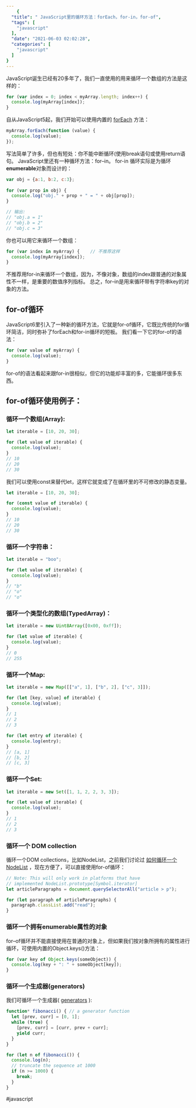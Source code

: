 ```yaml
---
    {
  "title": " JavaScript里的循环方法：forEach，for-in，for-of",
  "tags": [
    "javascript"
  ],
  "date": "2021-06-03 02:02:28",
  "categories": [
    "javascript"
  ]
}
---
```

    
JavaScript诞生已经有20多年了，我们一直使用的用来循环一个数组的方法是这样的：

```js
for (var index = 0; index < myArray.length; index++) {
  console.log(myArray[index]);
}
```

自从JavaScript5起，我们开始可以使用内置的 [forEach](https://developer.mozilla.org/en-US/docs/Web/JavaScript/Reference/Global_Objects/Array/forEach) 方法：

```js
myArray.forEach(function (value) {
  console.log(value);
});
```

写法简单了许多，但也有短处：你不能中断循环(使用break语句或使用return语句。
JavaScript里还有一种循环方法：for–in。
for-in 循环实际是为循环**enumerable**对象而设计的：

```js
var obj = {a:1, b:2, c:3};
    
for (var prop in obj) {
  console.log("obj." + prop + " = " + obj[prop]);
}

// 输出:
// "obj.a = 1"
// "obj.b = 2"
// "obj.c = 3"
```

你也可以用它来循环一个数组：
```js
for (var index in myArray) {    // 不推荐这样
  console.log(myArray[index]);
}
```

不推荐用for-in来循环一个数组，因为，不像对象，数组的index跟普通的对象属性不一样，是重要的数值序列指标。
总之，for–in是用来循环带有字符串key的对象的方法。

## for-of循环
JavaScript6里引入了一种新的循环方法，它就是for-of循环，它既比传统的for循环简洁，同时弥补了forEach和for-in循环的短板。
我们看一下它的for-of的语法：

```js
for (var value of myArray) {
  console.log(value);
}
```

for-of的语法看起来跟for-in很相似，但它的功能却丰富的多，它能循环很多东西。

## for-of循环使用例子：
### 循环一个数组(Array):

```js
let iterable = [10, 20, 30];

for (let value of iterable) {
  console.log(value);
}
// 10
// 20
// 30
```

我们可以使用const来替代let，这样它就变成了在循环里的不可修改的静态变量。

```js
let iterable = [10, 20, 30];

for (const value of iterable) {
  console.log(value);
}
// 10
// 20
// 30
```

### 循环一个字符串：

```js
let iterable = "boo";

for (let value of iterable) {
  console.log(value);
}
// "b"
// "o"
// "o"
```

### 循环一个类型化的数组(TypedArray)：

```js
let iterable = new Uint8Array([0x00, 0xff]);

for (let value of iterable) {
  console.log(value);
}
// 0
// 255
```

### 循环一个Map:

```js
let iterable = new Map([["a", 1], ["b", 2], ["c", 3]]);

for (let [key, value] of iterable) {
  console.log(value);
}
// 1
// 2
// 3

for (let entry of iterable) {
  console.log(entry);
}
// [a, 1]
// [b, 2]
// [c, 3]
```

### 循环一个Set:

```js
let iterable = new Set([1, 1, 2, 2, 3, 3]);

for (let value of iterable) {
  console.log(value);
}
// 1
// 2
// 3
```

### 循环一个 DOM collection

循环一个DOM collections，比如NodeList，之前我们讨论过 [如何循环一个NodeList](http://www.webhek.com/foreach-queryselectorall-nodelist) ，现在方便了，可以直接使用for-of循环：

```js
// Note: This will only work in platforms that have
// implemented NodeList.prototype[Symbol.iterator]
let articleParagraphs = document.querySelectorAll("article > p");

for (let paragraph of articleParagraphs) {
  paragraph.classList.add("read");
}
```

### 循环一个拥有enumerable属性的对象

for–of循环并不能直接使用在普通的对象上，但如果我们按对象所拥有的属性进行循环，可使用内置的Object.keys()方法：

```js
for (var key of Object.keys(someObject)) {
  console.log(key + ": " + someObject[key]);
}
```

### 循环一个生成器(generators)

我们可循环一个生成器( [generators](https://www.webhek.com/en-US/docs/Web/JavaScript/Reference/Statements/function*) ):

```js
function* fibonacci() { // a generator function
  let [prev, curr] = [0, 1];
  while (true) {
    [prev, curr] = [curr, prev + curr];
    yield curr;
  }
}

for (let n of fibonacci()) {
  console.log(n);
  // truncate the sequence at 1000
  if (n >= 1000) {
    break;
  }
}
```


#javascript